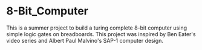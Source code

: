 # 8-Bit_Computer
This is a summer project to build a turing complete 8-bit computer using simple logic gates on breadboards. This project was inspired by Ben Eater's video series and Albert Paul Malvino's SAP-1 computer design.
